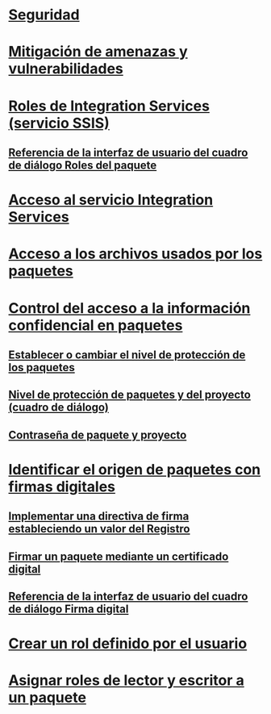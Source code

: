 # [Seguridad](security-overview-integration-services.md)
# [Mitigación de amenazas y vulnerabilidades](../threat-and-vulnerability-mitigation-integration-services.md)
# [Roles de Integration Services (servicio SSIS)](integration-services-roles-ssis-service.md)
## [Referencia de la interfaz de usuario del cuadro de diálogo Roles del paquete](../package-roles-dialog-box-ui-reference.md)
# [Acceso al servicio Integration Services](../access-to-the-integration-services-service.md)
# [Acceso a los archivos usados por los paquetes](../access-to-files-used-by-packages.md)
# [Control del acceso a la información confidencial en paquetes](access-control-for-sensitive-data-in-packages.md)
## [Establecer o cambiar el nivel de protección de los paquetes](../set-or-change-the-protection-level-of-packages.md)
## [Nivel de protección de paquetes y del proyecto (cuadro de diálogo)](../package-and-project-protection-level-dialog-box.md)
## [Contraseña de paquete y proyecto](../package-and-project-password.md)
# [Identificar el origen de paquetes con firmas digitales](identify-the-source-of-packages-with-digital-signatures.md)
## [Implementar una directiva de firma estableciendo un valor del Registro](../implement-a-signing-policy-by-setting-a-registry-value.md)
## [Firmar un paquete mediante un certificado digital](../sign-a-package-by-using-a-digital-certificate.md)
## [Referencia de la interfaz de usuario del cuadro de diálogo Firma digital](../digital-signing-dialog-box-ui-reference.md)
# [Crear un rol definido por el usuario](../create-a-user-defined-role.md)
# [Asignar roles de lector y escritor a un paquete](../assign-a-reader-and-writer-role-to-a-package.md)
